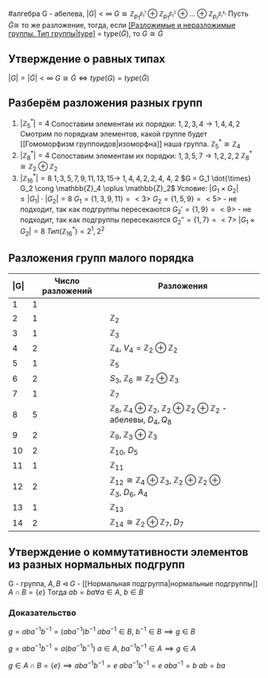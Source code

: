 #алгебра 
G - абелева, $|G| < \infty$
$G \cong \mathbb{Z}_{p_1^{\beta_1^{1}}} \oplus \mathbb{Z}_{p_1^{\beta_1^{2}}} \oplus \dots \oplus \mathbb{Z}_{p_r^{\beta_r^{k_r}}}$
Пусть $\tilde{G} \cong$ то же разложение, тогда, если [[Разложимые и неразложимые группы. Тип группы|type]](G) = type($\tilde{G}$), то $G \cong \tilde{G}$

## Утверждение о равных типах
$|G| = |\tilde{G}| < \infty$
$G \cong \tilde{G} \iff type(G) = type(\tilde{G})$

## Разберём разложения разных групп
1. $|\mathbb{Z}_5^{*}| = 4$
	Сопоставим элементам их порядки: $1, 2, 3, 4 \to 1, 4, 4, 2$
	Смотрим по порядкам элементов, какой группе будет [[Гомоморфизм группоидов|изоморфна]] наша группа.
	$\mathbb{Z}_5^{*} \cong \mathbb{Z}_4$
2. $|\mathbb{Z}_8^{*}| = 4$
	Сопоставим элементам их порядки: $1, 3, 5, 7 \to 1, 2, 2, 2$
	$\mathbb{Z}_8^* \cong \mathbb{Z}_2 \oplus \mathbb{Z}_2$
3. $|\mathbb{Z}_{16}^{*}| = 8$
	$1, 3, 5, 7, 9, 11, 13, 15 \to$
	$1, 4, 4, 2, 2, 4, \ 4, \ 2$
	$G = G_1 \dot{\times} G_2 \cong \mathbb{Z}_4 \oplus \mathbb{Z}_2$
	Условие: $|G_1 \times G_2| \leq |G_1| \cdot |G_2| = 8$
	$G_1 = \{ 1, 3, 9, 11 \} = <3>$
	$G_2 = \{ 1, 5, 9 \} = <5>$ - не подходит, так как подгруппы пересекаются
	$G_2' = \{ 1, 9 \} = <9>$ - не подходит, так как подгруппы пересекаются
	$G_2'' = \{ 1, 7 \} = <7>$
	$|G_1 \times G_2| = 8$
	$Тип(\mathbb{Z}_{16}^*) = 2^1, 2^2$

## Разложения групп малого порядка

| \|G\| | Число разложений | Разложения                                                                                                                       |
| ----- | ---------------- | -------------------------------------------------------------------------------------------------------------------------------- |
| 1     | 1                |                                                                                                                                  |
| 2     | 1                | $\mathbb{Z}_2$                                                                                                                   |
| 3     | 1                | $\mathbb{Z}_3$                                                                                                                   |
| 4     | 2                | $\mathbb{Z}_4, \ V_4 = \mathbb{Z}_2 \oplus \mathbb{Z}_2$                                                                         |
| 5     | 1                | $\mathbb{Z}_5$                                                                                                                   |
| 6     | 2                | $S_3, \ \mathbb{Z}_6 \cong \mathbb{Z}_2 \oplus \mathbb{Z}_3$                                                                     |
| 7     | 1                | $\mathbb{Z}_7$                                                                                                                   |
| 8     | 5                | $\mathbb{Z}_8, \ \mathbb{Z}_4 \oplus \mathbb{Z}_2, \ \mathbb{Z}_2 \oplus \mathbb{Z}_2 \oplus \mathbb{Z}_2$ - абелевы, $D_4, Q_8$ |
| 9     | 2                | $\mathbb{Z}_9, \ \mathbb{Z}_3 \oplus \mathbb{Z}_3$                                                                               |
| 10    | 2                | $\mathbb{Z}_{10}, \ D_5$                                                                                                         |
| 11    | 1                | $\mathbb{Z}_{11}$                                                                                                                |
| 12    | 2                | $\mathbb{Z}_{12} \cong \mathbb{Z}_4 \oplus \mathbb{Z}_3, \ \mathbb{Z}_2 \oplus \mathbb{Z}_2 \oplus\mathbb{Z}_3, \ D_6, \ A_4$    |
| 13    | 1                | $\mathbb{Z}_{13}$                                                                                                                |
| 14    | 2                | $\mathbb{Z}_{14} \cong \mathbb{Z}_2 \oplus \mathbb{Z}_7, \ D_7$                                                                  |

## Утверждение о коммутативности элементов из разных нормальных подгрупп
G - группа, $A, B \triangleleft G$ - [[Нормальная подгруппа|нормальные подгруппы]]
$A \cap B = \{ e \}$
Тогда $ab = ba \forall a \in A, \ b \in B$
### Доказательство
$g = aba^{-1}b^{-1} = (aba^{-1})b^{-1}$
$aba^{-1} \in B, \ b^{-1} \in B \implies g \in B$

$g = aba^{-1}b^{-1} = a(ba^{-1}b^{-1})$
$a \in A, \ ba^{-1}b^{-1} \in A \implies g \in A$

$g \in A \cap B = \{ e \} \implies aba^{-1}b^{-1} = e$
$aba^{-1}b^{-1} = e$
$aba^{-1} = b$
$ab = ba$

